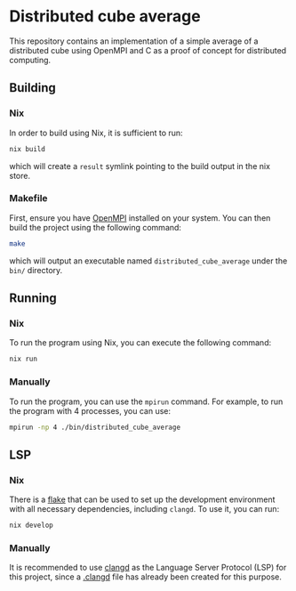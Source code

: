 # Distributed cube average

This repository contains an implementation of a simple average of a distributed cube using OpenMPI and C as a proof of concept for distributed computing.

## Building

### Nix

In order to build using Nix, it is sufficient to run:
```bash
nix build
```
which will create a `result` symlink pointing to the build output in the nix store.

### Makefile

First, ensure you have [OpenMPI](https://www.open-mpi.org/) installed on your system. You can then build the project using the following command:
```bash
make
```
which will output an executable named `distributed_cube_average` under the `bin/` directory.

## Running

### Nix

To run the program using Nix, you can execute the following command:
```bash
nix run
```

### Manually

To run the program, you can use the `mpirun` command. For example, to run the program with 4 processes, you can use:
```bash
mpirun -np 4 ./bin/distributed_cube_average
```

## LSP

### Nix

There is a [flake](./flake.nix) that can be used to set up the development environment with all necessary dependencies, including `clangd`. To use it, you can run:
```bash
nix develop
```

### Manually

It is recommended to use [clangd](https://github.com/clangd/clangd) as the Language Server Protocol (LSP) for this project, since a [.clangd](./.clangd) file has already been created for this purpose.
